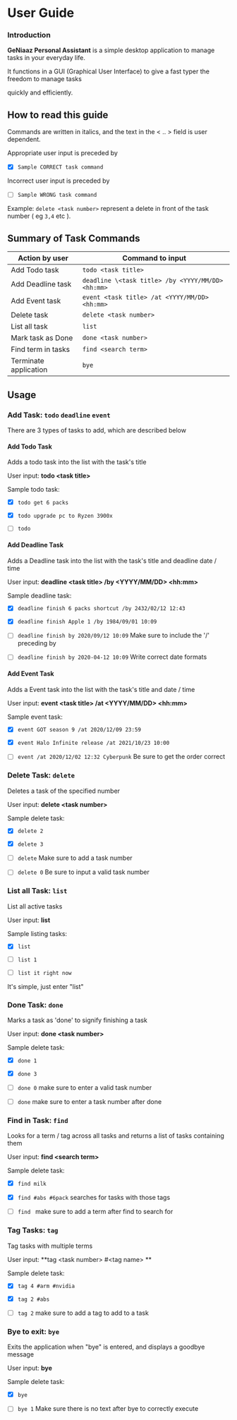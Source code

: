 # User Guide

### Introduction

**GeNiaaz Personal Assistant** is a simple desktop application to manage tasks in your everyday life.

It functions in a GUI (Graphical User Interface) to give a fast typer the freedom to manage tasks

quickly and efficiently.


## How to read this guide 

Commands are written in italics, and the text in the < .. > field is user dependent.

Appropriate user input is preceded by 
- [x] `Sample CORRECT task command`

Incorrect user input is preceded by
- [ ] `Sample WRONG task command`

Example: `delete <task number>`  represent a delete in front of the task number ( eg `3,4` etc ). 


## Summary of Task Commands

Action by user | Command to input 
------------ | -------------
Add Todo task | `todo <task title>`
Add Deadline task | `deadline \<task title> /by <YYYY/MM/DD> <hh:mm>`
Add Event task | `event <task title> /at <YYYY/MM/DD> <hh:mm>`
Delete task | `delete <task number>`
List all task | `list`
Mark task as Done | `done <task number>`
Find term in tasks | `find <search term>`
Terminate application | `bye`



## Usage

### Add Task: `todo` `deadline` `event`

There are 3 types of tasks to add, which are described below

#### Add Todo Task

Adds a todo task into the list with the task's title

User input: **todo \<task title>**

Sample todo task: 
-[x] `todo get 6 packs`
-[x] `todo upgrade pc to Ryzen 3900x`


-[ ] `todo `

 #### Add Deadline Task
 
 Adds a Deadline task into the list with the task's title and deadline date / time 
 
 User input: **deadline \<task title> /by \<YYYY/MM/DD> \<hh:mm>**
 
 Sample deadline task: 
 -[x] `deadline finish 6 packs shortcut /by 2432/02/12 12:43`
 -[x] `deadline finish Apple 1 /by 1984/09/01 10:09`
 
 
 -[ ] `deadline finish by 2020/09/12 10:09` Make sure to include the '/' preceding by
 -[ ] `deadline finish by 2020-04-12 10:09` Write correct date formats
 
 
 #### Add Event Task

Adds a Event task into the list with the task's title and date / time

User input: **event \<task title> /at \<YYYY/MM/DD> \<hh:mm>**

Sample event task: 
-[x] `event GOT season 9 /at 2020/12/09 23:59`
-[x] `event Halo Infinite release /at 2021/10/23 10:00`


-[ ] `event /at 2020/12/02 12:32 Cyberpunk` Be sure to get the order correct

### Delete Task: `delete` 

Deletes a task of the specified number

User input: **delete \<task number>**

Sample delete task: 
-[x] `delete 2`
-[x] `delete 3`


-[ ] `delete` Make sure to add a task number
-[ ] `delete 0` Be sure to input a valid task number

### List all Task: `list` 

List all active tasks

User input: **list**

Sample listing tasks: 
-[x] `list`


-[ ] `list 1` 
-[ ] `list it right now` 

It's simple, just enter "list"

### Done Task: `done` 

Marks a task as 'done' to signify finishing a task

User input: **done \<task number>**

Sample delete task: 
-[x] `done 1`
-[x] `done 3`


-[ ] `done 0` make sure to enter a valid task number
-[ ] `done` make sure to enter a task number after done

### Find in Task: `find` 

Looks for a term / tag across all tasks and returns a list of tasks containing them

User input: **find \<search term>**

Sample delete task: 
-[x] `find milk`
-[x] `find #abs #6pack` searches for tasks with those tags


-[ ] `find ` make sure to add a term after find to search for

### Tag Tasks: `tag` 

Tag tasks with multiple terms 

User input: **tag \<task number> #\<tag name> **

Sample delete task: 
-[x] `tag 4 #arm #nvidia`
-[x] `tag 2 #abs` 


-[ ] `tag 2` make sure to add a tag to add to a task

### Bye to exit: `bye` 

Exits the application when "bye" is entered, and displays a goodbye message

User input: **bye**

Sample delete task: 
-[x] `bye`


-[ ] `bye 1` Make sure there is no text after bye to correctly execute
